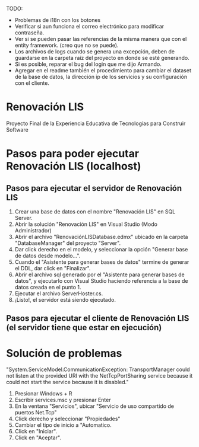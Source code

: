 TODO:
* Problemas de i18n con los botones
* Verificar si aun funciona el correo electrónico para modificar contraseña.
* Ver si se pueden pasar las referencias de la misma manera que con el entity framework. (creo que no se puede). 
* Los archivos de logs cuando se genera una excepción, deben de guardarse en la carpeta raíz del proyecto en donde se esté generando.
* Si es posible, reparar el bug del login que me dijo Armando.
* Agregar en el readme también el procedimiento para cambiar el dataset de la base de datos, la dirección ip de los servicios y su configuración con el cliente.


# Renovación LIS
Proyecto Final de la Experiencia Educativa de Tecnologías para Construir Software


# Pasos para poder ejecutar Renovación LIS (localhost)
## Pasos para ejecutar el servidor de Renovación LIS
1. Crear una base de datos con el nombre "Renovación LIS" en SQL Server.
2. Abrir la solución "Renovación LIS" en Visual Studio (Modo Administrador)
3. Abrir el archivo "RenovaciónLISDatabase.edmx" ubicado en la carpeta "DatabaseManager" del proyecto "Server".
4. Dar click derecho en el modelo, y seleccionar la opción "Generar base de datos desde modelo...".
5. Cuando el "Asistente para generar bases de datos" termine de generar el DDL, dar click en "Finalizar".
6. Abrir el archivo sql generado por el "Asistente para generar bases de datos", y ejecutarlo con Visual Studio haciendo referencia a la base de datos creada en el punto 1.
7. Ejecutar el archivo ServerHoster.cs.
8. ¡Listo!, el servidor está siendo ejecutado.

## Pasos para ejecutar el cliente de Renovación LIS (el servidor tiene que estar en ejecución)


# Solución de problemas
"System.ServiceModel.CommunicationException: TransportManager could not listen at the provided URI with the NetTcpPortSharing service because it could not start the service because it is disabled."
1. Presionar Windows + R
2. Escribir services.msc y presionar Enter
3. En la ventana "Servicios", ubicar "Servicio de uso compartido de puertos Net.Tcp"
4. Click derecho y seleccionar "Propiedades"
5. Cambiar el tipo de inicio a "Automatico.
6. Click en "Iniciar".
7. Click en "Aceptar".